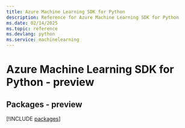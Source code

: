```yaml
---
title: Azure Machine Learning SDK for Python
description: Reference for Azure Machine Learning SDK for Python
ms.date: 02/14/2025
ms.topic: reference
ms.devlang: python
ms.service: machinelearning
---
```

# Azure Machine Learning SDK for Python - preview
## Packages - preview
[!INCLUDE [packages](machine-learning-index.md)]